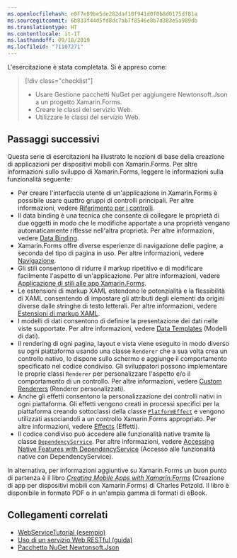```yaml
---
ms.openlocfilehash: e0f7e89be5de282daf10f941d0f0b8d0175df81a
ms.sourcegitcommit: 6b833f44d5fd8dc7ab7f8546e8b7d383e5a989db
ms.translationtype: HT
ms.contentlocale: it-IT
ms.lasthandoff: 09/18/2019
ms.locfileid: "71107271"
---
```

L'esercitazione è stata completata. Si è appreso come:

> [!div class="checklist"]
>
> - Usare Gestione pacchetti NuGet per aggiungere Newtonsoft.Json a un progetto Xamarin.Forms.
> - Creare le classi del servizio Web.
> - Utilizzare le classi del servizio Web.

## <a name="next-steps"></a>Passaggi successivi

Questa serie di esercitazioni ha illustrato le nozioni di base della creazione di applicazioni per dispositivi mobili con Xamarin.Forms. Per altre informazioni sullo sviluppo di Xamarin.Forms, leggere le informazioni sulla funzionalità seguente:

- Per creare l'interfaccia utente di un'applicazione in Xamarin.Forms è possibile usare quattro gruppi di controlli principali. Per altre informazioni, vedere [Riferimento per i controlli](~/xamarin-forms/user-interface/controls/index.md).
- Il data binding è una tecnica che consente di collegare le proprietà di due oggetti in modo che le modifiche apportate a una proprietà vengano automaticamente riflesse nell'altra proprietà. Per altre informazioni, vedere [Data Binding](~/xamarin-forms/app-fundamentals/data-binding/index.md).
- Xamarin.Forms offre diverse esperienze di navigazione delle pagine, a seconda del tipo di pagina in uso. Per altre informazioni, vedere [Navigazione](~/xamarin-forms/app-fundamentals/navigation/index.md).
- Gli stili consentono di ridurre il markup ripetitivo e di modificare facilmente l'aspetto di un'applicazione. Per altre informazioni, vedere [Applicazione di stili alle app Xamarin.Forms](~/xamarin-forms/user-interface/styles/index.md).
- Le estensioni di markup XAML estendono le potenzialità e la flessibilità di XAML consentendo di impostare gli attributi degli elementi da origini diverse dalle stringhe di testo letterali. Per altre informazioni, vedere [Estensioni di markup XAML](~/xamarin-forms/xaml/markup-extensions/index.md).
- I modelli di dati consentono di definire la presentazione dei dati nelle viste supportate. Per altre informazioni, vedere [Data Templates](~/xamarin-forms/app-fundamentals/templates/data-templates/index.md) (Modelli di dati).
- Il rendering di ogni pagina, layout e vista viene eseguito in modo diverso su ogni piattaforma usando una classe `Renderer` che a sua volta crea un controllo nativo, lo dispone sullo schermo e aggiunge il comportamento specificato nel codice condiviso. Gli sviluppatori possono implementare le proprie classi `Renderer` per personalizzare l'aspetto e/o il comportamento di un controllo. Per altre informazioni, vedere [Custom Renderers](~/xamarin-forms/app-fundamentals/custom-renderer/index.md) (Renderer personalizzati).
- Anche gli effetti consentono la personalizzazione dei controlli nativi in ogni piattaforma. Gli effetti vengono creati in processi specifici per la piattaforma creando sottoclassi della classe [`PlatformEffect`](xref:Xamarin.Forms.PlatformEffect`2) e vengono utilizzati associandoli a un controllo Xamarin.Forms appropriato. Per altre informazioni, vedere [Effects](~/xamarin-forms/app-fundamentals/effects/index.md) (Effetti).
- Il codice condiviso può accedere alle funzionalità native tramite la classe [`DependencyService`](xref:Xamarin.Forms.DependencyService). Per altre informazioni, vedere [Accessing Native Features with DependencyService](~/xamarin-forms/app-fundamentals/dependency-service/index.md) (Accesso alle funzionalità native con DependencyService).

In alternativa, per informazioni aggiuntive su Xamarin.Forms un buon punto di partenza è il libro [_Creating Mobile Apps with Xamarin.Forms_](~/xamarin-forms/creating-mobile-apps-xamarin-forms/index.md) (Creazione di app per dispositivi mobili con Xamarin.Forms) di Charles Petzold. Il libro è disponibile in formato PDF o in un'ampia gamma di formati di eBook.

## <a name="related-links"></a>Collegamenti correlati

- [WebServiceTutorial (esempio)](https://docs.microsoft.com/samples/xamarin/xamarin-forms-samples/getstarted-tutorials-webservicetutorial/)
- [Uso di un servizio Web RESTful (guida)](~/xamarin-forms/data-cloud/web-services/rest.md)
- [Pacchetto NuGet Newtonsoft.Json](https://www.nuget.org/packages/Newtonsoft.Json/)
